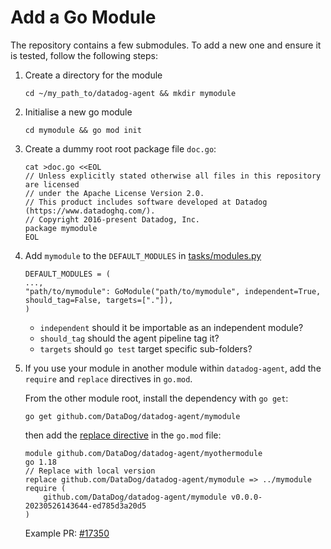 # Add a Go Module

The repository contains a few submodules. To add a new one and ensure it is tested, follow the following steps:


1. Create a directory for the module
    ```
    cd ~/my_path_to/datadog-agent && mkdir mymodule
    ```


2. Initialise a new go module
    ```
    cd mymodule && go mod init
    ```


3.  Create a dummy root root package file `doc.go`:
    ```
    cat >doc.go <<EOL
    // Unless explicitly stated otherwise all files in this repository are licensed
    // under the Apache License Version 2.0.
    // This product includes software developed at Datadog (https://www.datadoghq.com/).
    // Copyright 2016-present Datadog, Inc.
    package mymodule
    EOL
    ```


4.  Add `mymodule` to the `DEFAULT_MODULES` in [tasks/modules.py](https://github.com/DataDog/datadog-agent/blob/main/tasks/modules.py)
    ```
    DEFAULT_MODULES = (
    ...,
    "path/to/mymodule": GoModule("path/to/mymodule", independent=True, should_tag=False, targets=["."]),
    )
    ```
    - `independent` should it be importable as an independent module?
    - `should_tag` should the agent pipeline tag it?
    - `targets` should `go test` target specific sub-folders?


5.  If you use your module in another module within `datadog-agent`, add the `require` and `replace` directives in `go.mod`.

    From the other module root, install the dependency with `go get`:
    ```
    go get github.com/DataDog/datadog-agent/mymodule
    ```
    then add the [replace directive](https://go.dev/ref/mod#go-mod-file-replace) in the `go.mod` file:
    ```
    module github.com/DataDog/datadog-agent/myothermodule
    go 1.18
    // Replace with local version
    replace github.com/DataDog/datadog-agent/mymodule => ../mymodule
    require (
        github.com/DataDog/datadog-agent/mymodule v0.0.0-20230526143644-ed785d3a20d5
    )
    ```
    Example PR: [#17350](https://github.com/DataDog/datadog-agent/pull/17350/files)

